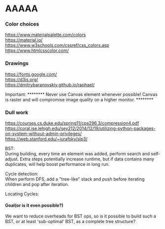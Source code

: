 # AAAAA

### Color choices
https://www.materialpalette.com/colors    
https://material.io/     
https://www.w3schools.com/cssref/css_colors.asp    
https://www.htmlcsscolor.com/     


### Drawings  
https://fonts.google.com/     
https://d3js.org/      
https://dmitrybaranovskiy.github.io/raphael/     


Important:   ******** Never use Canvas element whenever possible! Canvas is raster and will compromise image quality on a higher monitor. ********      


### Dull work
https://courses.cs.duke.edu/spring11/cps296.3/compression4.pdf     
https://coral.ise.lehigh.edu/sey212/2014/12/19/utilizing-python-packages-on-system-without-admin-privileges/     
https://web.stanford.edu/~jurafsky/slp3/      
 


BST:       
During building, every time an element was added, perform search and self-adjust. Extra steps potentially increase runtime, but if data contains many duplicates, will
help boost performance in long run.

Cycle detection:    
When perform DFS, add a "tree-like" stack and push before iterating children and pop after iteration. 

Locating Cycles:   

           
#### Goal(or is it even possible?)  

We want to reduce overheads for BST ops, so is it possible to build such a BST, or at least 'sub-optimal' BST, 
as a complete tree structure?
